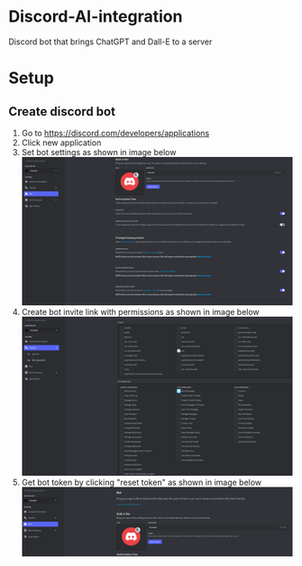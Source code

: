 # Discord-AI-integration
Discord bot that brings ChatGPT and Dall-E to a server


# Setup
## Create discord bot
1. Go to https://discord.com/developers/applications
2. Click new application
3. Set bot settings as shown in image below
![Bot settings](/images/bot_settings.PNG)
4. Create bot invite link with permissions as shown in image below
![Bot permissions](/images/bot_permissions.PNG)
5. Get bot token by clicking "reset token" as shown in image below
![Bot permissions](/images/bot_get_token.PNG)
